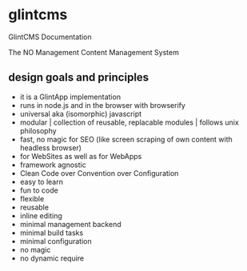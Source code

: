 # glintcms
GlintCMS Documentation

The NO Management Content Management System

## design goals and principles

 - it is a GlintApp implementation
 - runs in node.js and in the browser with browserify
 - universal aka (isomorphic) javascript
 - modular | collection of reusable, replacable modules | follows unix philosophy
 - fast, no magic for SEO (like screen scraping of own content with headless browser)
 - for WebSites as well as for WebApps
 - framework agnostic
 - Clean Code over Convention over Configuration
 - easy to learn
 - fun to code
 - flexible
 - reusable
 - inline editing
 - minimal management backend
 - minimal build tasks
 - minimal configuration
 - no magic
 - no dynamic require

